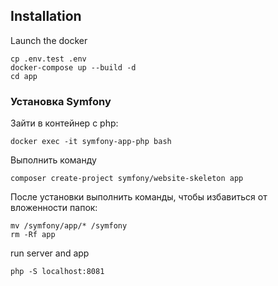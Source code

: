 ## Installation
Launch the docker
```
cp .env.test .env
docker-compose up --build -d
cd app
```

### Установка Symfony

Зайти в контейнер с php:
```
docker exec -it symfony-app-php bash
```

Выполнить команду
```
composer create-project symfony/website-skeleton app
```

После установки выполнить команды, чтобы избавиться от вложенности папок:
```
mv /symfony/app/* /symfony
rm -Rf app
```

run server and app
```
php -S localhost:8081
```